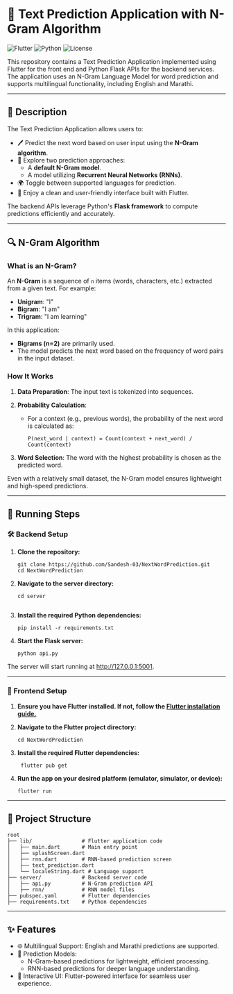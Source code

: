 # 📝 Text Prediction Application with N-Gram Algorithm

![Flutter](https://img.shields.io/badge/Flutter-Framework-blue?logo=flutter&style=flat-square)
![Python](https://img.shields.io/badge/Python-Backend-yellow?logo=python&style=flat-square)
![License](https://img.shields.io/badge/License-MIT-green?style=flat-square)

This repository contains a Text Prediction Application implemented using Flutter for the front end and Python Flask APIs for the backend services. The application uses an N-Gram Language Model for word prediction and supports multilingual functionality, including English and Marathi.

---

## 📜 Description

The Text Prediction Application allows users to:
- 🖊 Predict the next word based on user input using the **N-Gram algorithm**.
- 🧠 Explore two prediction approaches:
  - A **default N-Gram model**.
  - A model utilizing **Recurrent Neural Networks (RNNs)**.
- 🌍 Toggle between supported languages for prediction.
- 🎨 Enjoy a clean and user-friendly interface built with Flutter.

The backend APIs leverage Python's **Flask framework** to compute predictions efficiently and accurately.

---

## 🔍 N-Gram Algorithm

### What is an N-Gram?
An **N-Gram** is a sequence of `n` items (words, characters, etc.) extracted from a given text. For example:
- **Unigram**: "I"
- **Bigram**: "I am"
- **Trigram**: "I am learning"

In this application:
- **Bigrams (n=2)** are primarily used.
- The model predicts the next word based on the frequency of word pairs in the input dataset.

### How It Works
1. **Data Preparation**: The input text is tokenized into sequences.
2. **Probability Calculation**:
   - For a context (e.g., previous words), the probability of the next word is calculated as:
     
     `P(next_word | context) = Count(context + next_word) / Count(context)`
    
3. **Word Selection**: The word with the highest probability is chosen as the predicted word.

Even with a relatively small dataset, the N-Gram model ensures lightweight and high-speed predictions.

---
## 🚀 Running Steps

### 🛠 Backend Setup
   1. **Clone the repository:**
      ```
      git clone https://github.com/Sandesh-03/NextWordPrediction.git
      cd NextWordPrediction
      
      ```
  2. **Navigate to the server directory:**
      ```
      cd server
    
      ```
  3. **Install the required Python dependencies:**
      ```
     pip install -r requirements.txt
      
      ```
  4. **Start the Flask server:**
      ```
      python api.py
      
      ```
 The server will start running at http://127.0.0.1:5001.
 
 -----
 
### 📱 Frontend Setup
 
   1. **Ensure you have Flutter installed. If not, follow the [Flutter installation guide.](https://docs.flutter.dev/get-started/install)**
   2. **Navigate to the Flutter project directory:**
      ```
      cd NextWordPrediction

      ```
       
   4. **Install the required Flutter dependencies:**
        ```
         flutter pub get
  
        ```
   5. **Run the app on your desired platform (emulator, simulator, or device):**
        ```
        flutter run
        
        ```
---

## 📂 Project Structure

  ```
  root
  ├── lib/                # Flutter application code
  │   ├── main.dart       # Main entry point
  │   ├── splashScreen.dart
  │   ├── rnn.dart        # RNN-based prediction screen
  │   ├── text_prediction.dart
  │   └── localeString.dart # Language support
  ├── server/             # Backend server code
  │   ├── api.py          # N-Gram prediction API
  │   ├── rnn/            # RNN model files
  ├── pubspec.yaml        # Flutter dependencies
  ├── requirements.txt    # Python dependencies
  
  ```


---

## ✨ Features

- 🌐 Multilingual Support: English and Marathi predictions are supported.
- 🧠 Prediction Models:
  - N-Gram-based predictions for lightweight, efficient processing.
  - RNN-based predictions for deeper language understanding.
- 🎨 Interactive UI: Flutter-powered interface for seamless user experience.




   
